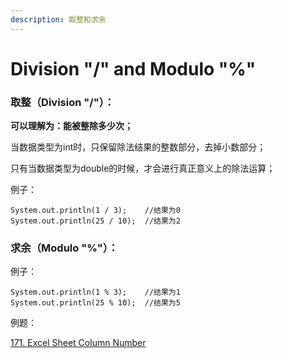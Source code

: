 ```yaml
---
description: 取整和求余
---
```


# Division "/"  and Modulo "%"

### 取整（Division "/"）：

**可以理解为：能被整除多少次；**

当数据类型为int时，只保留除法结果的整数部分，去掉小数部分；

只有当数据类型为double的时候，才会进行真正意义上的除法运算；

例子：

```text
System.out.println(1 / 3);    //结果为0
System.out.println(25 / 10);  //结果为2
```



### 求余（Modulo "%"）：

例子：

```text
System.out.println(1 % 3);    //结果为1
System.out.println(25 % 10);  //结果为5
```





例题：



[171. Excel Sheet Column Number](https://bhnigw.gitbook.io/leetcode/leetcode-171.-excel-sheet-column-number)

